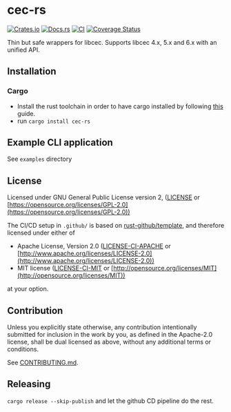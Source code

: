 # cec-rs

[![Crates.io](https://img.shields.io/crates/v/cec-rs.svg)](https://crates.io/crates/cec-rs)
[![Docs.rs](https://docs.rs/cec-rs/badge.svg)](https://docs.rs/cec-rs)
[![CI](https://github.com/ssalonen/cec-rs/workflows/Continuous%20Integration/badge.svg)](https://github.com/ssalonen/cec-rs/actions)
[![Coverage Status](https://coveralls.io/repos/github/ssalonen/cec-rs/badge.svg?branch=master)](https://coveralls.io/github/ssalonen/cec-rs?branch=master)

Thin but safe wrappers for libcec. Supports libcec 4.x, 5.x and 6.x with an unified API.

## Installation

### Cargo

* Install the rust toolchain in order to have cargo installed by following
  [this](https://www.rust-lang.org/tools/install) guide.
* run `cargo install cec-rs`

## Example CLI application

See `examples` directory

## License

Licensed under GNU General Public License version 2, ([LICENSE](LICENSE) or [https://opensource.org/licenses/GPL-2.0](https://opensource.org/licenses/GPL-2.0))

The CI/CD setup in `.github/` is based on [rust-github/template](https://github.com/rust-github/template), and therefore licensed under  either of

* Apache License, Version 2.0
   ([LICENSE-CI-APACHE](LICENSE-APACHE) or [http://www.apache.org/licenses/LICENSE-2.0](http://www.apache.org/licenses/LICENSE-2.0))
* MIT license
   ([LICENSE-CI-MIT](LICENSE-MIT) or [http://opensource.org/licenses/MIT](http://opensource.org/licenses/MIT))

at your option.

## Contribution

Unless you explicitly state otherwise, any contribution intentionally submitted
for inclusion in the work by you, as defined in the Apache-2.0 license, shall be
dual licensed as above, without any additional terms or conditions.

See [CONTRIBUTING.md](CONTRIBUTING.md).

## Releasing

```cargo release --skip-publish``` and let the github CD pipeline do the rest.
